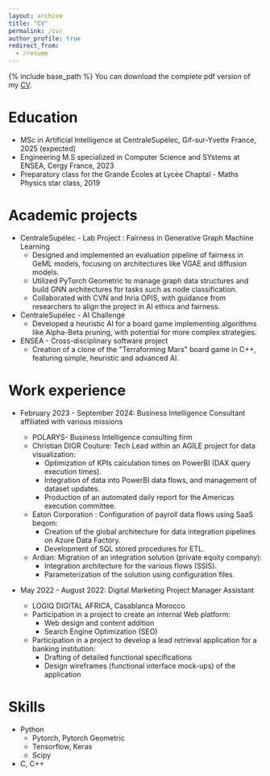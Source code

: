 ```yaml
---
layout: archive
title: "CV"
permalink: /cv/
author_profile: true
redirect_from:
  - /resume
---
```


{% include base_path %}
You can download the complete pdf version of my <a href = "https://ismailhatim.github.io/files/CV_HATIM_ISMAIL.pdf">CV</a>.

Education
======
* MSc in Artificial Intelligence at CentraleSupélec, Gif-sur-Yvette France, 2025 (expected)
* Engineering M.S specialized in Computer Science and SYstems at ENSEA, Cergy France, 2023
* Preparatory class for the Grande Écoles at Lycée Chaptal - Maths Physics star class, 2019

Academic projects
======
* CentraleSupélec - Lab Project : Fairness in Generative Graph Machine Learning 
  * Designed and implemented an evaluation pipeline of fairness in GeML models, focusing on architectures like VGAE and diffusion models.
  * Utilized PyTorch Geometric to manage graph data structures and build GNN architectures for tasks such as node classification.
  * Collaborated with CVN and Inria OPIS, with guidance from researchers to align the project in AI ethics and fairness.
* CentraleSupélec - AI Challenge
  * Developed a heuristic AI for a board game implementing algorithms like Alpha-Beta pruning, with potential for more complex strategies.
* ENSEA - Cross-disciplinary software project 
  * Creation of a clone of the "Terraforming Mars" board game in C++, featuring simple, heuristic and advanced AI.

Work experience
======
* February 2023 - September 2024: Business Intelligence Consultant affiliated with various missions
  * POLARYS- Business Intelligence consulting firm
  * Christian DIOR Couture: Tech Lead within an AGILE project for data visualization:
    * Optimization of KPIs calculation times on PowerBI (DAX query execution times).
    * Integration of data into PowerBI data flows, and management of dataset updates.
    * Production of an automated daily report for the Americas execution committee.
  * Eaton Corporation : Configuration of payroll data flows using SaaS beqom:
    * Creation of the global architecture for data integration pipelines on Azure Data Factory.
    * Development of SQL stored procedures for ETL.
  * Ardian: Migration of an integration solution (private equity company):
    * Integration architecture for the various flows (SSIS).
    * Parameterization of the solution using configuration files.

* May 2022 - August 2022: Digital Marketing Project Manager Assistant
  * LOGIQ DIGITAL AFRICA, Casablanca Morocco
  * Participation in a project to create an internal Web platform:
    * Web design and content addition
    * Search Engine Optimization (SEO)
  * Participation in a project to develop a lead retrieval application for a banking institution:
    * Drafting of detailed functional specifications
    * Design wireframes (functional interface mock-ups) of the application
  
Skills
======
* Python
  * Pytorch, Pytorch Geometric
  * Tensorflow, Keras
  * Scipy
* C, C++
